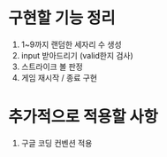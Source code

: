 # 구현할 기능 정리

1. 1~9까지 랜덤한 세자리 수 생성
2. input 받아드리기 (valid한지 검사)
3. 스트라이크 볼 판정
4. 게임 재시작 / 종료 구현


# 추가적으로 적용할 사항
1. 구글 코딩 컨벤션 적용


